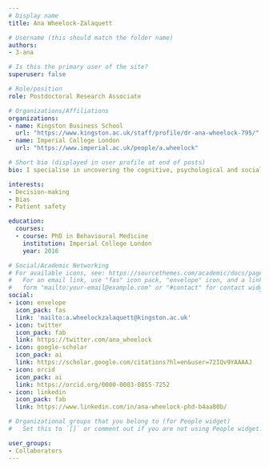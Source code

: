 ```yaml
---
# Display name
title: Ana Wheelock-Zalaquett

# Username (this should match the folder name)
authors:
- 3-ana

# Is this the primary user of the site?
superuser: false

# Role/position
role: Postdoctoral Research Associate

# Organizations/Affiliations
organizations:
- name: Kingston Business School
  url: "https://www.kingston.ac.uk/staff/profile/dr-ana-wheelock-795/"
- name: Imperial College London
  url: "https://www.imperial.ac.uk/people/a.wheelock"

# Short bio (displayed in user profile at end of posts)
bio: I specialise in uncovering the cognitive, psychological and social factors that influence how people make decisions across different healthcare contexts and issues.

interests:
- Decision-making
- Bias
- Patient safety

education:
  courses:
  - course: PhD in Behavioural Medicine
    institution: Imperial College London
    year: 2016

# Social/Academic Networking
# For available icons, see: https://sourcethemes.com/academic/docs/page-builder/#icons
#   For an email link, use "fas" icon pack, "envelope" icon, and a link in the
#   form "mailto:your-email@example.com" or "#contact" for contact widget.
social:
- icon: envelope
  icon_pack: fas
  link: 'mailto:a.wheelockzalaquett@kingston.ac.uk'
- icon: twitter
  icon_pack: fab
  link: https://twitter.com/ana_wheelock
- icon: google-scholar
  icon_pack: ai
  link: https://scholar.google.com/citations?hl=en&user=72IQv9YAAAAJ
- icon: orcid
  icon_pack: ai
  link: https://orcid.org/0000-0003-0855-7252
- icon: linkedin
  icon_pack: fab
  link: https://www.linkedin.com/in/ana-wheelock-phd-b4aa80b/

# Organizational groups that you belong to (for People widget)
#   Set this to `[]` or comment out if you are not using People widget.

user_groups:
- Collaborators
---
```

